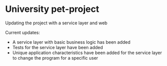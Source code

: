 # University pet-project 

Updating the project with a service layer and web

Current updates:

- A service layer with basic business logic has been added
- Tests for the service layer have been added
- Unique application characteristics have been added for the service layer to change the program for a specific user